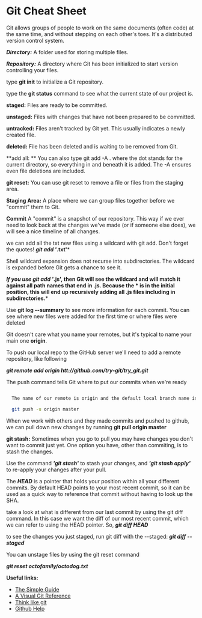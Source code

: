 # Git Cheat Sheet

Git allows groups of people to work on the same documents (often code) at the same time, and without stepping on each other's toes. It's a distributed version control system.



***Directory:***
A folder used for storing multiple files.

***Repository:***
A directory where Git has been initialized to start version controlling your files.


type **git init** to initialize a Git repository.

type the **git status** command to see what the current state of our project is.


**staged:**
Files are ready to be committed.

**unstaged:**
Files with changes that have not been prepared to be committed.

**untracked:**
Files aren't tracked by Git yet. This usually indicates a newly created file.

**deleted:**
File has been deleted and is waiting to be removed from Git.


**add all: **
You can also type git add -A . where the dot stands for the current directory, so everything in and beneath it is added. The -A ensures even file deletions are included.

**git reset:**
You can use git reset <filename> to remove a file or files from the staging area.


**Staging Area:**
A place where we can group files together before we "commit" them to Git.

**Commit**
A "commit" is a snapshot of our repository. This way if we ever need to look back at the changes we've made (or if someone else does), we will see a nice timeline of all changes.



we can add all the txt new files using a wildcard with git add. Don't forget the quotes! ***git add '*.txt'***

Shell wildcard expansion does not recurse into subdirectories. The wildcard is expanded before Git gets a chance to see it.

***If you use git add '*.js', then Git will see the wildcard and will match it against all path names that end in .js. Because the * is in the initial position, this will end up recursively adding all .js files including in subdirectories.***


Use **git log --summary** to see more information for each commit. You can see where new files were added for the first time or where files were deleted

Git doesn't care what you name your remotes, but it's typical to name your main one **origin**.

To push our local repo to the GitHub server we'll need to add a remote repository, like following

***git remote add origin htt://github.com/try-git/try_git.git***


The push command tells Git where to put our commits when we're ready


```sh

  The name of our remote is origin and the default local branch name is master. The -u tells Git to remember the parameters, so that next time we can simply run git push and Git will know what to do.

  git push -u origin master

```


When we work with others and they made commits and pushed to github, we can pull down new changes by running
**git pull origin master**


**git stash:**
Sometimes when you go to pull you may have changes you don't want to commit just yet. One option you have, other than commiting, is to stash the changes.

Use the command ***'git stash'*** to stash your changes, and ***'git stash apply'*** to re-apply your changes after your pull.


The ***HEAD*** is a pointer that holds your position within all your different commits. By default HEAD points to your most recent commit, so it can be used as a quick way to reference that commit without having to look up the SHA.

 take a look at what is  different from our last commit by using the git diff command.
 In this case we want the diff of our most recent commit, which we can refer to using the HEAD pointer. So, ***git diff HEAD***


  to see the changes you just staged, run git diff with the --staged: ***git diff --staged***


  You can unstage files by using the git reset command

  ***git reset octofamily/octodog.txt***




**Useful links:**

- [The Simple Guide](http://rogerdudler.github.io/git-guide/)
- [A Visual Git Reference](http://marklodato.github.io/visual-git-guide/index-en.html)
- [Think like git](http://think-like-a-git.net/)
- [Github Help](https://help.github.com/)



